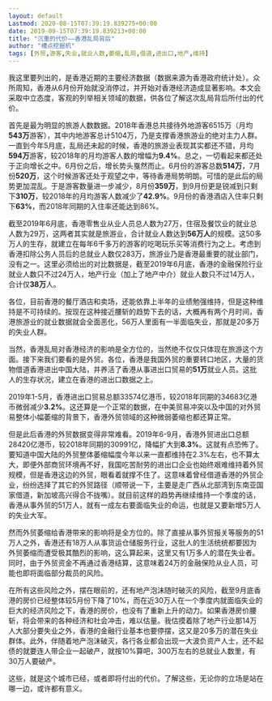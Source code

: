 ```yaml
---
layout: default
Lastmod: 2020-08-15T07:39:19.839275+00:00
date: 2019-09-15T07:39:19.839213+00:00
title: "沉重的代价——香港乱局背后"
author: "槽点挖掘机"
tags: [外贸,游客,失业,就业人数,萎缩,乱局,借道,进出口,地产,维持]
---
```


我这里要列出的，是香港近期的主要经济数据（数据来源为香港政府统计处）。众所周知，香港从6月份开始就没消停过，并开始对香港经济造成显著影响。本文会采取中立态度，客观的列举相关领域的数据，供各位了解这次乱局背后所付出的代价。

首先是最为明显的旅游人数数据。2018年香港总共接待外地游客6515万（月均**543万**游客），其中内地游客总计5104万，乃是支撑香港旅游业的绝对主力人群。一直到今年5月底，乱局还未起的时候，香港的旅游业表现其实都还不错，月均**594万**游客，较2018年的月均游客人数的增幅为**9.4%**。总之，一切看起来都还处于正向增长之中。6月份之后，增长势头戛然而止。6月份的游客总数**514万**，7月份**520万**，这个时候游客还处于观望之中，等待香港局势明朗。可惜的是此后的局势更加混乱。于是游客数量进一步减少，8月份**359万**，到9月份更是锐减到只剩下**310万**，较2018年的月均游客人数减少了**42.9%**。9月份的香港酒店入住率只剩下**63%**，而2018年同期的入住率还能达到86%。  

截至2019年6月底，香港零售业从业人员总人数为27万，住宿及餐饮业的就业总人数为29万，这两者其实就是旅游业，合计就业人数达到**56万人**的规模。这50多万人的生存，就建立在每年6千多万的游客的吃喝玩乐买等消费行为之上。考虑到香港扣除公务人员后的总就业人数仅283万，旅游业乃是香港最重要的就业部门，没有之一。这里必须给出的对比数据是，截至2019年6月底，香港的金融保险行业就业人数只不过24万人，地产行业（加上了地产中介）就业人数只不过14万人，合计仅**38万**人。  

各位，目前香港的餐厅酒店和卖场，还能依靠上半年的业绩勉强维持，但是这种维持是不可持续的。按现在这种接近腰斩的趋势下去的话，大概再有两个月时间，香港旅游业的就业数据就会全面恶化，56万人里面有一半面临失业，那就是20多万的失业人群。  

当然，香港乱局对香港经济的影响是全方位的，当然绝不仅仅只体现在旅游这个方面。接下来我们要看的是外贸。各位，香港是我国外贸的重要转口地区，大量的货物借道香港进出中国大陆，并养活了香港从事进出口贸易的**51万**就业人员。这批人的生存状况，建立在香港的进出口数据之上。

2019年1-5月，香港进出口贸易总额33574亿港币，较2018年同期的34683亿港币微弱减少**3.2%**。这还算是一个正常的数据，在中美贸易冲突以及中国的对外贸易整体小幅萎缩的背景下，香港外贸领域的这种微弱萎缩也都还算正常。

但是此后香港的外贸数据变得非常难看。2019年6-9月，香港外贸进出口总额28420亿港币，较2018年同期的30991亿，降幅扩大到**8.3%**。这就有点恐怖了。要知道中国大陆的外贸整体萎缩幅度今年以来一直都维持在2.3%左右，也不算太大，即便外部商贸环境再不好，我国吃苦耐劳的进出口企业也始终艰难维持着外贸规模，但是香港这边的外贸，眼看着就撑不住了。这意味着曾经借道香港的外贸企业，纷纷选择了其它的外贸路径（顺带说一下，主要是走广西从北部湾到东南亚国家借道，新加坡高兴得合不拢嘴）。就目前这样的趋势再继续维持一个季度的话，香港从事外贸的51万人，就有一成左右要面临失业的命运，也就是又要新增5万人的失业大军。

然而外贸萎缩给香港带来的影响将是全方位的。除了直接从事外贸报关等服务的51万人之外，香港还有18万人从事货运仓储服务行业，这批人的生活统统都要因为外贸萎缩而遭受极其酷烈的影响，这么算起来，这里又有1万多人的潜在失业者。同时，由于外贸资金不再通过香港结算，这意味着24万的金融保险从业人员，可能也即将面临部分裁员的风险。

在所有这些风险之外，摆在眼前的，还有地产泡沫随时破灭的风险，截至9月底香港的房价已经整体较5月份下降了10%，而在近30万人在一个季度内就面临失业的巨大的经济风险之下，香港的房价，也没有了重新上升的动力。如果香港房价腰斩，将会带来的各种经济和社会冲击，难以估量。我估摸着除了地产行业那14万人大部分要失业之外，香港的金融行业基本也要停摆，这又是20多万的潜在失业群体。此外，伴随着地产泡沫破灭，各行各业都会出现一大波负资产人士，还不起债的就要连人带企业一起破产，就按10%算吧，300万左右的总就业人数里，有30万人要破产。

这些，就是这个城市已经，或者即将付出的代价。了解这些，无论你的立场是站在哪一边，或许都有意义。
